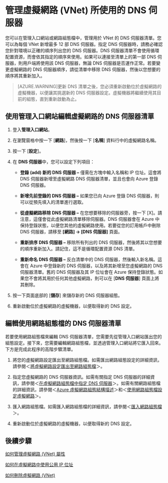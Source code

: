 <properties 
   pageTitle="管理虛擬網路 (VNet) 所使用的 DNS 伺服器"
   description="了解如何新增和移除虛擬網路 (VNet) 中的 DNS 伺服器"
   services="virtual-network"
   documentationCenter="na"
   authors="telmosampaio"
   manager="carmonm"
   editor="tysonn" />
<tags 
   ms.service="virtual-network"
   ms.devlang="na"
   ms.topic="article"
   ms.tgt_pltfrm="na"
   ms.workload="infrastructure-services"
   ms.date="12/11/2015"
   ms.author="telmos" />

# 管理虛擬網路 (VNet) 所使用的 DNS 伺服器

您可以在管理入口網站或網路組態檔中，管理用於 VNet 的 DNS 伺服器清單。您可以為每個 VNet 新增最多 12 部 DNS 伺服器。指定 DNS 伺服器時，請務必確認您針對環境以正確的順序列出您的 DNS 伺服器。DNS 伺服器清單不會使用循環配置資源，而會依其指定的順序來使用。如果可以連接至清單上的第一部 DNS 伺服器，則用戶端將使用該 DNS 伺服器，無論 DNS 伺服器是否運作正常。若要變更虛擬網路的 DNS 伺服器順序，請從清單中移除 DNS 伺服器，然後以您想要的順序將其重新加入。

>[AZURE.WARNING]更新 DNS 清單之後，您必須重新啟動位於虛擬網路的虛擬機器，以便讓其挑選新的 DNS 伺服器設定。虛擬機器將繼續使用其目前的組態，直到重新啟動為止。

## 使用管理入口網站編輯虛擬網路的 DNS 伺服器清單

1. 登入**管理入口網站**。

1. 在瀏覽窗格中按一下 [**網路**]，然後按一下 [**名稱**] 資料行中的虛擬網路名稱。

1. 按一下 [**設定**]。

1. 在 **DNS 伺服器**中，您可以設定下列項目：

	- **登錄 (add) 新的 DNS 伺服器 –** 僅需在方塊中輸入名稱和 IP 位址。這會將 DNS 伺服器新增至虛擬網路 DNS 伺服器清單，並且也會向 Azure 登錄 DNS 伺服器。

	- **新增先前登錄的 DNS 伺服器 –** 如果您已向 Azure 登錄 DNS 伺服器，則可以從預先填入的清單進行選取。

	- **從虛擬網路移除 DNS 伺服器 –** 在您想要移除的伺服器旁，按一下 [X]。請注意，這僅會從此虛擬網路清單移除伺服器。DNS 伺服器會在 Azure 中保持登錄狀態，以便您其他的虛擬網路使用。若要從您的訂用帳戶中刪除 DNS 伺服器，請移至 **[網路] -> [DNS 伺服器]** 頁面。

	- **重新排序 DNS 伺服器 –** 移除所有列出的 DNS 伺服器，然後將其以您想要的順序重新加入。請記住，這不是循環配置資源 DNS 清單。

	- **重新命名 DNS 伺服器 –** 反白清單中的 DNS 伺服器，然後輸入新名稱。這會在 Azure 中登錄新的 DNS 伺服器，以及將其新增至您虛擬網路的 DNS 伺服器清單。舊的 DNS 伺服器及其 IP 位址會在 Azure 保持登錄狀態。如果您不會將其用於任何其他虛擬網路，則可以在 [**DNS 伺服器**] 頁面上將其刪除。

1. 按一下頁面底部的 [**儲存**] 來儲存新的 DNS 伺服器組態。

1. 重新啟動位於虛擬網路的虛擬機器，以便取得新的 DNS 設定。

## 編輯使用網路組態檔的 DNS 伺服器清單

若要使用網路組態檔來編輯 DNS 伺服器清單，您需要先從管理入口網站匯出您的組態設定。接下來，您需要編輯網路組態檔，並透過管理入口網站將它匯入回來。下方是完成此程序的高階步驟清單。

1. 將您的虛擬網路設定匯出至網路組態檔。如需匯出網路組態設定的詳細資訊，請參閱＜[將虛擬網路設定匯出至網路組態檔](virtual-networks-using-network-configuration-file.md)＞。

1. 指定您虛擬網路的 DNS 伺服器資訊。如需有關指定 DNS 伺服器的詳細資訊，請參閱＜[在虛擬網路組態檔中指定 DNS 伺服器](virtual-networks-specifying-a-dns-settings-in-a-virtual-network-configuration-file.md)＞。如需有關網路組態檔的詳細資訊，請參閱＜[Azure 虛擬網路組態結構描述](https://msdn.microsoft.com/library/azure/jj157100.aspx)＞和＜[使用網路組態檔設定虛擬網路](virtual-networks-using-network-configuration-file.md)＞。

1. 匯入網路組態檔。如需匯入網路組態檔的詳細資訊，請參閱＜[匯入網路組態檔](virtual-networks-using-network-configuration-file.md)＞。

1. 重新啟動位於虛擬網路的虛擬機器，以便取得新的 DNS 設定。

## 後續步驟

[如何管理虛擬網路 (VNet) 屬性](../virtual-networks-settings)

[如何在虛擬網路中使用公用 IP 位址](../virtual-networks-public-ip-within-vnet)

[如何刪除虛擬網路 (VNet)](../virtual-networks-delete-vnet)

<!---HONumber=AcomDC_1217_2015-->